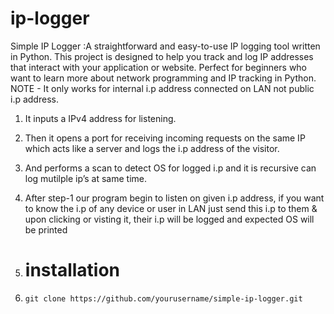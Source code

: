 # ip-logger
Simple IP Logger :A straightforward and easy-to-use IP logging tool written in Python. This project is designed to help you track and log IP addresses that interact with your application or website. Perfect for beginners who want to learn more about network programming and IP tracking in Python.
NOTE - It only works for internal i.p address connected on LAN not public i.p address.

1. It inputs a IPv4 address for listening.

2. Then it opens a port for receiving incoming requests on the same IP which acts like a server and logs the i.p address of the visitor.

3. And performs a scan to detect OS for logged i.p and it is recursive can log mutilple ip’s at same time.

4. After step-1 our program begin to listen on given i.p address, if you want to know the i.p of any device or user in LAN just send this i.p to them & upon clicking or visting it, their i.p will be logged and expected OS will be printed
5. # installation
6. `git clone https://github.com/yourusername/simple-ip-logger.git`
